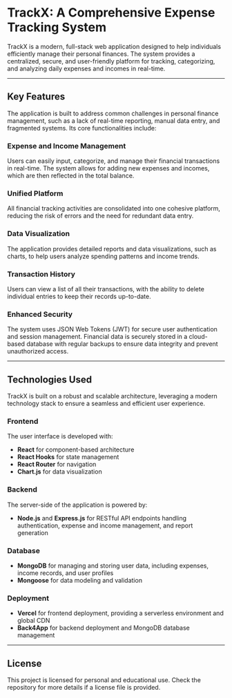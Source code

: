 # TrackX: A Comprehensive Expense Tracking System

TrackX is a modern, full-stack web application designed to help individuals efficiently manage their personal finances. The system provides a centralized, secure, and user-friendly platform for tracking, categorizing, and analyzing daily expenses and incomes in real-time.

---

## Key Features

The application is built to address common challenges in personal finance management, such as a lack of real-time reporting, manual data entry, and fragmented systems. Its core functionalities include:

### Expense and Income Management
Users can easily input, categorize, and manage their financial transactions in real-time. The system allows for adding new expenses and incomes, which are then reflected in the total balance.

### Unified Platform
All financial tracking activities are consolidated into one cohesive platform, reducing the risk of errors and the need for redundant data entry.

### Data Visualization
The application provides detailed reports and data visualizations, such as charts, to help users analyze spending patterns and income trends.

### Transaction History
Users can view a list of all their transactions, with the ability to delete individual entries to keep their records up-to-date.

### Enhanced Security
The system uses JSON Web Tokens (JWT) for secure user authentication and session management. Financial data is securely stored in a cloud-based database with regular backups to ensure data integrity and prevent unauthorized access.

---

## Technologies Used

TrackX is built on a robust and scalable architecture, leveraging a modern technology stack to ensure a seamless and efficient user experience.

### Frontend
The user interface is developed with:
- **React** for component-based architecture
- **React Hooks** for state management
- **React Router** for navigation
- **Chart.js** for data visualization

### Backend
The server-side of the application is powered by:
- **Node.js** and **Express.js** for RESTful API endpoints handling authentication, expense and income management, and report generation

### Database
- **MongoDB** for managing and storing user data, including expenses, income records, and user profiles  
- **Mongoose** for data modeling and validation

### Deployment
- **Vercel** for frontend deployment, providing a serverless environment and global CDN  
- **Back4App** for backend deployment and MongoDB database management

---

## License
This project is licensed for personal and educational use. Check the repository for more details if a license file is provided.

